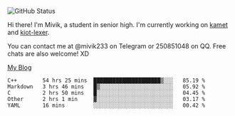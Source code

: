 ![GitHub Status](https://github-readme-stats.vercel.app/api?show_icons=true&username=Mivik)

Hi there! I'm Mivik, a student in senior high. I'm currently working on [kamet](https://github.com/Mivik/kamet) and [kiot-lexer](https://github.com/KiotLand/kiot-lexer).

You can contact me at @mivik233 on Telegram or 250851048 on QQ. Free chats are also welcome! XD

[My Blog](https://mivik.gitee.io)

<!--START_SECTION:waka-->
```text
C++        54 hrs 25 mins  █████████████████████▒░░░   85.19 % 
Markdown   3 hrs 46 mins   █▒░░░░░░░░░░░░░░░░░░░░░░░   05.92 % 
C          2 hrs 50 mins   █░░░░░░░░░░░░░░░░░░░░░░░░   04.45 % 
Other      2 hrs 1 min     ▓░░░░░░░░░░░░░░░░░░░░░░░░   03.17 % 
YAML       16 mins         ░░░░░░░░░░░░░░░░░░░░░░░░░   00.42 % 
```
<!--END_SECTION:waka-->

